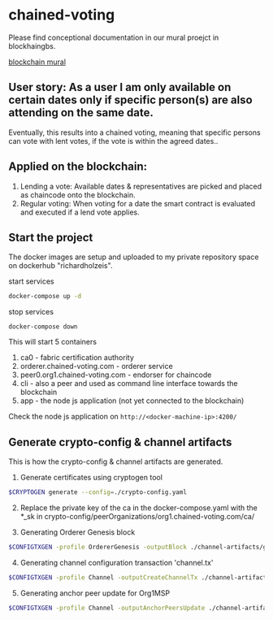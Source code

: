 # chained-voting

Please find conceptional documentation in our mural proejct in blockhaingbs.

[blockchain mural](https://app.mural.ly/t/blockchaingbs7092/m/blockchaingbs7092/1493976234740)

## User story: As a user I am only available on certain dates only if specific person(s) are also attending on the same date.

Eventually, this results into a chained voting, meaning that specific persons can vote with lent votes, if the vote is within the agreed dates..

## Applied on the blockchain:

 1. Lending a vote: Available dates & representatives are picked and placed as chaincode onto the blockchain.
 2. Regular voting: When voting for a date the smart contract is evaluated and executed if a lend vote applies.

## Start the project

The docker images are setup and uploaded to my private repository space on dockerhub "richardholzeis".

start services

```bash
docker-compose up -d
```

stop services

```
docker-compose down
```

This will start 5 containers

1. ca0 - fabric certification authority
2. orderer.chained-voting.com - orderer service
3. peer0.org1.chained-voting.com - endorser for chaincode
4. cli - also a peer and used as command line interface towards the blockchain
5. app - the node js application (not yet connected to the blockchain)

Check the node js application on `http://<docker-machine-ip>:4200/`

## Generate crypto-config & channel artifacts
This is how the crypto-config & channel artifacts are generated.

1. Generate certificates using cryptogen tool
```bash
$CRYPTOGEN generate --config=./crypto-config.yaml
```

2. Replace the private key of the ca in the docker-compose.yaml with the *_sk in  crypto-config/peerOrganizations/org1.chained-voting.com/ca/

3. Generating Orderer Genesis block
```bash
$CONFIGTXGEN -profile OrdererGenesis -outputBlock ./channel-artifacts/genesis.block
```

4. Generating channel configuration transaction 'channel.tx'
```bash
$CONFIGTXGEN -profile Channel -outputCreateChannelTx ./channel-artifacts/channel.tx -channelID default
```

5. Generating anchor peer update for Org1MSP
```bash
$CONFIGTXGEN -profile Channel -outputAnchorPeersUpdate ./channel-artifacts/Org1MSPanchors.tx -channelID default -asOrg Org1MSP
```
